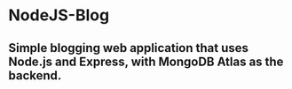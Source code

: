 # NodeJS-Blog

## Simple blogging web application that uses Node.js and Express, with MongoDB Atlas as the backend.
